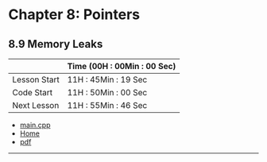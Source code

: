 # Chapter 8: Pointers
## 8.9 Memory Leaks
||Time (00H : 00Min : 00 Sec)|
|-|-|
 |Lesson Start           | 11H : 45Min : 19 Sec |  
 |Code Start             | 11H : 50Min : 00 Sec |  
 |Next Lesson            | 11H : 55Min : 46 Sec | 
* [main.cpp](./main.cpp)
* [Home](/README.md)
* [pdf](./8.9-Memory-leaks.pdf)

---
